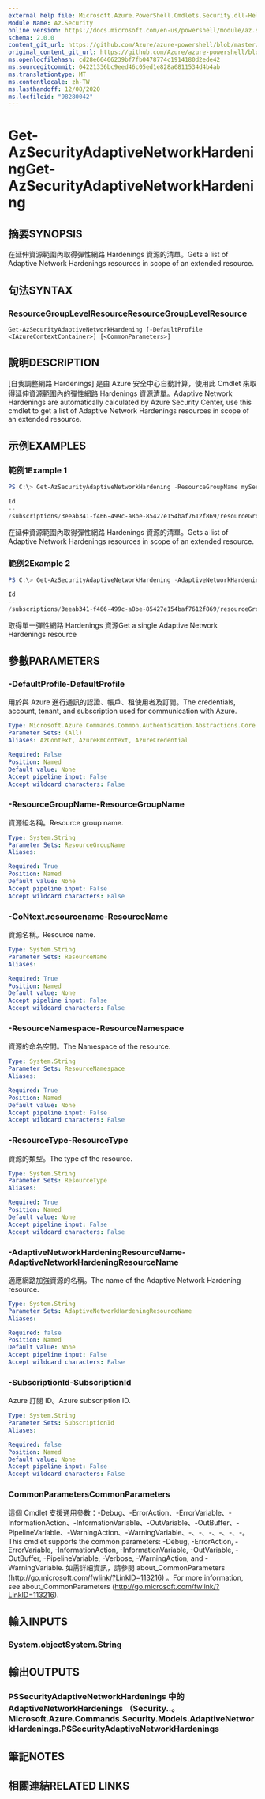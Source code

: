 ```yaml
---
external help file: Microsoft.Azure.PowerShell.Cmdlets.Security.dll-Help.xml
Module Name: Az.Security
online version: https://docs.microsoft.com/en-us/powershell/module/az.security/Get-AzSecurityAdaptiveNetworkHardening
schema: 2.0.0
content_git_url: https://github.com/Azure/azure-powershell/blob/master/src/Security/Security/help/Get-AzSecurityAdaptiveNetworkHardening.md
original_content_git_url: https://github.com/Azure/azure-powershell/blob/master/src/Security/Security/help/Get-AzSecurityAdaptiveNetworkHardening.md
ms.openlocfilehash: cd28e66466239bf7fb0478774c1914180d2ede42
ms.sourcegitcommit: 04221336bc9eed46c05ed1e828a6811534d4b4ab
ms.translationtype: MT
ms.contentlocale: zh-TW
ms.lasthandoff: 12/08/2020
ms.locfileid: "98280042"
---
```

# <span data-ttu-id="2c1aa-101">Get-AzSecurityAdaptiveNetworkHardening</span><span class="sxs-lookup"><span data-stu-id="2c1aa-101">Get-AzSecurityAdaptiveNetworkHardening</span></span>

## <span data-ttu-id="2c1aa-102">摘要</span><span class="sxs-lookup"><span data-stu-id="2c1aa-102">SYNOPSIS</span></span>
<span data-ttu-id="2c1aa-103">在延伸資源範圍內取得彈性網路 Hardenings 資源的清單。</span><span class="sxs-lookup"><span data-stu-id="2c1aa-103">Gets a list of Adaptive Network Hardenings resources in scope of an extended resource.</span></span>

## <span data-ttu-id="2c1aa-104">句法</span><span class="sxs-lookup"><span data-stu-id="2c1aa-104">SYNTAX</span></span>

### <span data-ttu-id="2c1aa-105">ResourceGroupLevelResource</span><span class="sxs-lookup"><span data-stu-id="2c1aa-105">ResourceGroupLevelResource</span></span>
```
Get-AzSecurityAdaptiveNetworkHardening [-DefaultProfile <IAzureContextContainer>] [<CommonParameters>]
```
## <span data-ttu-id="2c1aa-106">說明</span><span class="sxs-lookup"><span data-stu-id="2c1aa-106">DESCRIPTION</span></span>
<span data-ttu-id="2c1aa-107">[自我調整網路 Hardenings] 是由 Azure 安全中心自動計算，使用此 Cmdlet 來取得延伸資源範圍內的彈性網路 Hardenings 資源清單。</span><span class="sxs-lookup"><span data-stu-id="2c1aa-107">Adaptive Network Hardenings are automatically calculated by Azure Security Center, use this cmdlet to get a list of Adaptive Network Hardenings resources in scope of an extended resource.</span></span>

## <span data-ttu-id="2c1aa-108">示例</span><span class="sxs-lookup"><span data-stu-id="2c1aa-108">EXAMPLES</span></span>

### <span data-ttu-id="2c1aa-109">範例1</span><span class="sxs-lookup"><span data-stu-id="2c1aa-109">Example 1</span></span>
```powershell
PS C:\> Get-AzSecurityAdaptiveNetworkHardening -ResourceGroupName myService1 -ResourceName myResource1 -ResourceNamespace Microsoft.Compute -ResourceType virtualMachines -SubscriptionId 3eeab341-f466-499c-a8be-85427e154baf7612f869

Id                                                                                                                                                                                                                      Name    Type                                         Properties
--                                                                                                                                                                                                                      ----    ----                                         ----------
/subscriptions/3eeab341-f466-499c-a8be-85427e154baf7612f869/resourceGroups/myService1/providers/Microsoft.Compute/virtualMachines/myResource1/providers/Microsoft.Security/adaptiveNetworkHardenings/default default Microsoft.Security/adaptiveNetworkHardenings Microsoft.Azure.Commands.SecurityCenter.Models…
```

<span data-ttu-id="2c1aa-110">在延伸資源範圍內取得彈性網路 Hardenings 資源的清單。</span><span class="sxs-lookup"><span data-stu-id="2c1aa-110">Gets a list of Adaptive Network Hardenings resources in scope of an extended resource.</span></span>

### <span data-ttu-id="2c1aa-111">範例2</span><span class="sxs-lookup"><span data-stu-id="2c1aa-111">Example 2</span></span>
```powershell
PS C:\> Get-AzSecurityAdaptiveNetworkHardening -AdaptiveNetworkHardeningResourceName default -ResourceGroupName myService1 -ResourceName myResource1 -ResourceNamespace Microsoft.Compute -ResourceType virtualMachines -SubscriptionId 3eeab341-f466-499c-a8be-85427e154baf7612f869

Id                                                                                                                                                                                                                      Name    Type                                         Properties
--                                                                                                                                                                                                                      ----    ----                                         ----------
/subscriptions/3eeab341-f466-499c-a8be-85427e154baf7612f869/resourceGroups/myService1/providers/Microsoft.Compute/virtualMachines/myResource1/providers/Microsoft.Security/adaptiveNetworkHardenings/default default Microsoft.Security/adaptiveNetworkHardenings Microsoft.Azure.Commands.SecurityCenter.Models…
```
<span data-ttu-id="2c1aa-112">取得單一彈性網路 Hardenings 資源</span><span class="sxs-lookup"><span data-stu-id="2c1aa-112">Get  a single Adaptive Network Hardenings resource</span></span>

## <span data-ttu-id="2c1aa-113">參數</span><span class="sxs-lookup"><span data-stu-id="2c1aa-113">PARAMETERS</span></span>

### <span data-ttu-id="2c1aa-114">-DefaultProfile</span><span class="sxs-lookup"><span data-stu-id="2c1aa-114">-DefaultProfile</span></span>
<span data-ttu-id="2c1aa-115">用於與 Azure 進行通訊的認證、帳戶、租使用者及訂閱。</span><span class="sxs-lookup"><span data-stu-id="2c1aa-115">The credentials, account, tenant, and subscription used for communication with Azure.</span></span>

```yaml
Type: Microsoft.Azure.Commands.Common.Authentication.Abstractions.Core.IAzureContextContainer
Parameter Sets: (All)
Aliases: AzContext, AzureRmContext, AzureCredential

Required: False
Position: Named
Default value: None
Accept pipeline input: False
Accept wildcard characters: False
```

### <span data-ttu-id="2c1aa-116">-ResourceGroupName</span><span class="sxs-lookup"><span data-stu-id="2c1aa-116">-ResourceGroupName</span></span>
<span data-ttu-id="2c1aa-117">資源組名稱。</span><span class="sxs-lookup"><span data-stu-id="2c1aa-117">Resource group name.</span></span>

```yaml
Type: System.String
Parameter Sets: ResourceGroupName
Aliases:

Required: True
Position: Named
Default value: None
Accept pipeline input: False
Accept wildcard characters: False
```

### <span data-ttu-id="2c1aa-118">-CoNtext.resourcename</span><span class="sxs-lookup"><span data-stu-id="2c1aa-118">-ResourceName</span></span>
<span data-ttu-id="2c1aa-119">資源名稱。</span><span class="sxs-lookup"><span data-stu-id="2c1aa-119">Resource name.</span></span>

```yaml
Type: System.String
Parameter Sets: ResourceName
Aliases:

Required: True
Position: Named
Default value: None
Accept pipeline input: False
Accept wildcard characters: False
```

### <span data-ttu-id="2c1aa-120">-ResourceNamespace</span><span class="sxs-lookup"><span data-stu-id="2c1aa-120">-ResourceNamespace</span></span>
<span data-ttu-id="2c1aa-121">資源的命名空間。</span><span class="sxs-lookup"><span data-stu-id="2c1aa-121">The Namespace of the resource.</span></span>

```yaml
Type: System.String
Parameter Sets: ResourceNamespace
Aliases:

Required: True
Position: Named
Default value: None
Accept pipeline input: False
Accept wildcard characters: False
```

### <span data-ttu-id="2c1aa-122">-ResourceType</span><span class="sxs-lookup"><span data-stu-id="2c1aa-122">-ResourceType</span></span>
<span data-ttu-id="2c1aa-123">資源的類型。</span><span class="sxs-lookup"><span data-stu-id="2c1aa-123">The type of the resource.</span></span>

```yaml
Type: System.String
Parameter Sets: ResourceType
Aliases:

Required: True
Position: Named
Default value: None
Accept pipeline input: False
Accept wildcard characters: False
```

### <span data-ttu-id="2c1aa-124">-AdaptiveNetworkHardeningResourceName</span><span class="sxs-lookup"><span data-stu-id="2c1aa-124">-AdaptiveNetworkHardeningResourceName</span></span>
<span data-ttu-id="2c1aa-125">適應網路加強資源的名稱。</span><span class="sxs-lookup"><span data-stu-id="2c1aa-125">The name of the Adaptive Network Hardening resource.</span></span>

```yaml
Type: System.String
Parameter Sets: AdaptiveNetworkHardeningResourceName
Aliases:

Required: false
Position: Named
Default value: None
Accept pipeline input: False
Accept wildcard characters: False
```

### <span data-ttu-id="2c1aa-126">-SubscriptionId</span><span class="sxs-lookup"><span data-stu-id="2c1aa-126">-SubscriptionId</span></span>
<span data-ttu-id="2c1aa-127">Azure 訂閱 ID。</span><span class="sxs-lookup"><span data-stu-id="2c1aa-127">Azure subscription ID.</span></span>

```yaml
Type: System.String
Parameter Sets: SubscriptionId
Aliases:

Required: false
Position: Named
Default value: None
Accept pipeline input: False
Accept wildcard characters: False
```
### <span data-ttu-id="2c1aa-128">CommonParameters</span><span class="sxs-lookup"><span data-stu-id="2c1aa-128">CommonParameters</span></span>
<span data-ttu-id="2c1aa-129">這個 Cmdlet 支援通用參數：-Debug、-ErrorAction、-ErrorVariable、-InformationAction、-InformationVariable、-OutVariable、-OutBuffer、-PipelineVariable、-WarningAction、-WarningVariable、-、-、-、-、-、-。</span><span class="sxs-lookup"><span data-stu-id="2c1aa-129">This cmdlet supports the common parameters: -Debug, -ErrorAction, -ErrorVariable, -InformationAction, -InformationVariable, -OutVariable, -OutBuffer, -PipelineVariable, -Verbose, -WarningAction, and -WarningVariable.</span></span> <span data-ttu-id="2c1aa-130">如需詳細資訊，請參閱 about_CommonParameters (http://go.microsoft.com/fwlink/?LinkID=113216) 。</span><span class="sxs-lookup"><span data-stu-id="2c1aa-130">For more information, see about_CommonParameters (http://go.microsoft.com/fwlink/?LinkID=113216).</span></span>

## <span data-ttu-id="2c1aa-131">輸入</span><span class="sxs-lookup"><span data-stu-id="2c1aa-131">INPUTS</span></span>

### <span data-ttu-id="2c1aa-132">System.object</span><span class="sxs-lookup"><span data-stu-id="2c1aa-132">System.String</span></span>

## <span data-ttu-id="2c1aa-133">輸出</span><span class="sxs-lookup"><span data-stu-id="2c1aa-133">OUTPUTS</span></span>

### <span data-ttu-id="2c1aa-134">PSSecurityAdaptiveNetworkHardenings 中的 AdaptiveNetworkHardenings （Security..。</span><span class="sxs-lookup"><span data-stu-id="2c1aa-134">Microsoft.Azure.Commands.Security.Models.AdaptiveNetworkHardenings.PSSecurityAdaptiveNetworkHardenings</span></span>

## <span data-ttu-id="2c1aa-135">筆記</span><span class="sxs-lookup"><span data-stu-id="2c1aa-135">NOTES</span></span>

## <span data-ttu-id="2c1aa-136">相關連結</span><span class="sxs-lookup"><span data-stu-id="2c1aa-136">RELATED LINKS</span></span>